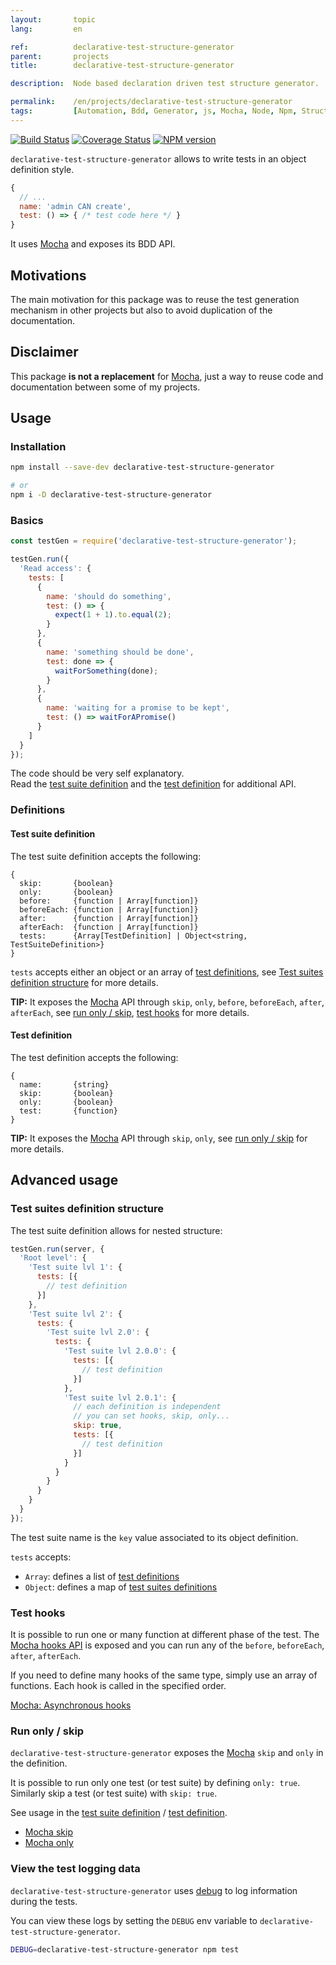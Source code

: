 ```yaml
---
layout:       topic
lang:         en

ref:          declarative-test-structure-generator
parent:       projects
title:        declarative-test-structure-generator

description:  Node based declaration driven test structure generator.

permalink:    /en/projects/declarative-test-structure-generator
tags:         [Automation, Bdd, Generator, js, Mocha, Node, Npm, Structure, Test]
---
```


[![Build Status](https://travis-ci.org/marc-ed-raffalli/declarative-test-structure-generator.svg?branch=master)](https://travis-ci.org/marc-ed-raffalli/declarative-test-structure-generator)
[![Coverage Status](https://coveralls.io/repos/github/marc-ed-raffalli/declarative-test-structure-generator/badge.svg?branch=master)](https://coveralls.io/github/marc-ed-raffalli/declarative-test-structure-generator?branch=master)
[![NPM version](https://img.shields.io/npm/v/declarative-test-structure-generator.svg)](https://www.npmjs.com/package/declarative-test-structure-generator)

`declarative-test-structure-generator` allows to write tests in an object definition style.  


```js
{
  // ...
  name: 'admin CAN create',
  test: () => { /* test code here */ }
}
```

It uses [Mocha][mocha] and exposes its BDD API.

## Motivations

The main motivation for this package was to reuse the test generation mechanism in other projects
but also to avoid duplication of the documentation.

## Disclaimer

This package **is not a replacement** for [Mocha][mocha], just a way to reuse code and documentation between some of my projects.

## Usage

### Installation

```bash
npm install --save-dev declarative-test-structure-generator

# or
npm i -D declarative-test-structure-generator
```

### Basics

```js
const testGen = require('declarative-test-structure-generator');

testGen.run({
  'Read access': {
    tests: [
      {
        name: 'should do something',
        test: () => {
          expect(1 + 1).to.equal(2);
        }
      },
      {
        name: 'something should be done',
        test: done => {
          waitForSomething(done);
        }
      },
      {
        name: 'waiting for a promise to be kept',
        test: () => waitForAPromise()
      }
    ]
  }
});
```

The code should be very self explanatory.   
Read the [test suite definition](#test-suite-definition) and the [test definition](#test-definition) for additional API.

### Definitions

#### Test suite definition

The test suite definition accepts the following:

```text
{
  skip:       {boolean}
  only:       {boolean}
  before:     {function | Array[function]}
  beforeEach: {function | Array[function]}
  after:      {function | Array[function]}
  afterEach:  {function | Array[function]}
  tests:      {Array[TestDefinition] | Object<string, TestSuiteDefinition>}
}
```

`tests` accepts either an object or an array of [test definitions](#test-definition), 
see [Test suites definition structure](#test-suites-definition-structure) for more details.

**TIP:** It exposes the [Mocha][mocha] API through `skip`, `only`, `before`, `beforeEach`, `after`, `afterEach`,
see [run only / skip](#run-only-/-skip), [test hooks](#test-hooks) for more details.

#### Test definition

The test definition accepts the following:

```text
{
  name:       {string}
  skip:       {boolean}
  only:       {boolean}
  test:       {function}
}
```

**TIP:** It exposes the [Mocha][mocha] API through `skip`, `only`,
see [run only / skip](#run-only-/-skip) for more details.

## Advanced usage

### Test suites definition structure

The test suite definition allows for nested structure:

```js
testGen.run(server, {
  'Root level': {
    'Test suite lvl 1': {
      tests: [{
        // test definition
      }]
    },
    'Test suite lvl 2': {
      tests: {
        'Test suite lvl 2.0': {
          tests: {
            'Test suite lvl 2.0.0': {
              tests: [{
                // test definition
              }]
            },
            'Test suite lvl 2.0.1': {
              // each definition is independent
              // you can set hooks, skip, only... 
              skip: true,
              tests: [{
                // test definition
              }]
            }
          }
        }
      }
    }
  }
});
```

The test suite name is the `key` value associated to its object definition.

`tests` accepts:
- `Array`: defines a list of [test definitions](#test-definition)
- `Object`: defines a map of [test suites definitions](#test-suite-definition)

### Test hooks

It is possible to run one or many function at different phase of the test.
The [Mocha hooks API](https://mochajs.org/#hooks) is exposed and you can run any of the `before`, `beforeEach`, `after`, `afterEach`.

If you need to define many hooks of the same type, simply use an array of functions.
Each hook is called in the specified order. 

[Mocha: Asynchronous hooks](https://mochajs.org/#asynchronous-hooks)

### Run only / skip

`declarative-test-structure-generator` exposes the [Mocha][mocha] `skip` and `only` in the definition.

It is possible to run only one test (or test suite) by defining `only: true`.
Similarly skip a test (or test suite) with `skip: true`.

See usage in the [test suite definition](#test-suite-definition) / [test definition](#test-definition).

- [Mocha skip](https://mochajs.org/#inclusive-tests)
- [Mocha only](https://mochajs.org/#exclusive-tests)

### View the test logging data

`declarative-test-structure-generator` uses [debug][debug] to log information during the tests.

You can view these logs by setting the `DEBUG` env variable to `declarative-test-structure-generator`.

```bash
DEBUG=declarative-test-structure-generator npm test
```

[debug]: https://www.npmjs.com/package/debug
[mocha]: https://mochajs.org/
